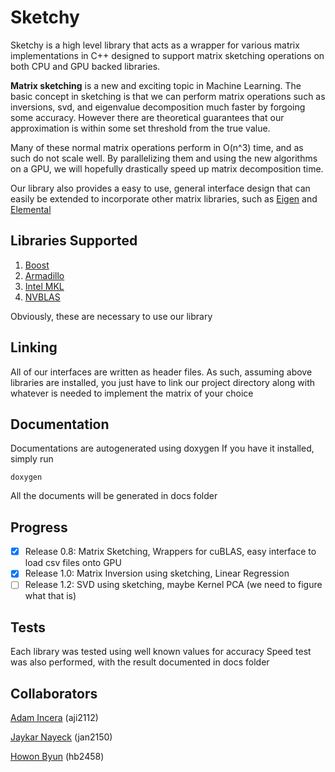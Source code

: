 # Sketchy

Sketchy is a high level library that acts as a wrapper for various
matrix implementations in C++ designed to support matrix sketching operations
on both CPU and GPU backed libraries.

**Matrix sketching** is a new and exciting topic in Machine Learning. The basic concept in sketching is that we can perform matrix operations such as inversions, svd, and eigenvalue decomposition much faster by forgoing some accuracy. However there are theoretical guarantees that our approximation is within some set threshold from the true value.

Many of these normal matrix operations perform in O(n^3) time, and as such do not scale well. By parallelizing them and using the new algorithms on a GPU, we will hopefully drastically speed up matrix decomposition time. 

Our library also provides a easy to use, general interface design that
can easily be extended to incorporate other matrix libraries, such as
[Eigen](http://eigen.tuxfamily.org/index.php?title=Main_Page) and [Elemental](http://libelemental.org/)

## Libraries Supported
1. [Boost](http://www.boost.org/doc/libs/1_60_0/libs/numeric/ublas/doc/)
2. [Armadillo](http://arma.sourceforge.net/docs.html)
3. [Intel MKL](https://software.intel.com/en-us/intel-mkl)
4. [NVBLAS](http://docs.nvidia.com/cuda/nvblas/)

Obviously, these are necessary to use our library

## Linking
All of our interfaces are written as header files. As such, assuming
above libraries are installed, you just have to link our project directory 
along with whatever is needed to implement the matrix of your choice

## Documentation
Documentations are autogenerated using doxygen
If you have it installed, simply run 
```
doxygen
```
All the documents will be generated in docs folder

## Progress
- [x] Release 0.8: Matrix Sketching, Wrappers for cuBLAS, easy interface to load csv files onto GPU
- [x] Release 1.0: Matrix Inversion using sketching, Linear Regression
- [ ] Release 1.2: SVD using sketching, maybe Kernel PCA (we need to figure what that is)

## Tests
Each library was tested using well known values for accuracy
Speed test was also performed, with the result documented
in docs folder

## Collaborators
[Adam Incera](https://github.com/adamincera) (aji2112) </br>

[Jaykar Nayeck](https://github.com/jaykar/) (jan2150) </br>

[Howon Byun](https://github.com/Howon/) (hb2458) </br>